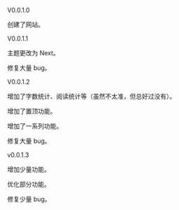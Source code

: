 V0.0.1.0

创建了网站。

V0.0.1.1

主题更改为 Next。

修复大量 bug。

V0.0.1.2

增加了字数统计、阅读统计等（虽然不太准，但总好过没有）。

增加了置顶功能。

增加了一系列功能。

修复大量 bug。

v0.0.1.3

增加少量功能。

优化部分功能。

修复少量 bug。